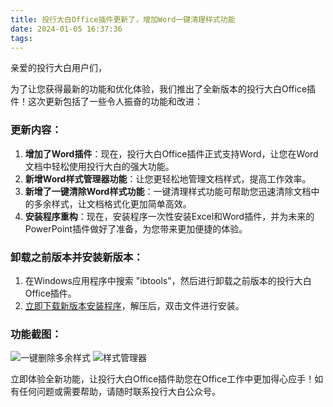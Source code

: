 ```yaml
---
title: 投行大白Office插件更新了，增加Word一键清理样式功能
date: 2024-01-05 16:37:36
tags:
---
```


亲爱的投行大白用户们，

为了让您获得最新的功能和优化体验，我们推出了全新版本的投行大白Office插件！这次更新包括了一些令人振奋的功能和改进：

### 更新内容：
1. **增加了Word插件**：现在，投行大白Office插件正式支持Word，让您在Word文档中轻松使用投行大白的强大功能。
2. **新增Word样式管理器功能**：让您更轻松地管理文档样式，提高工作效率。
3. **新增了一键清除Word样式功能**：一键清理样式功能可帮助您迅速清除文档中的多余样式，让文档格式化更加简单高效。
4. **安装程序重构**：现在，安装程序一次性安装Excel和Word插件，并为未来的PowerPoint插件做好了准备，为您带来更加便捷的体验。

### 卸载之前版本并安装新版本：
1. 在Windows应用程序中搜索 "ibtools"，然后进行卸载之前版本的投行大白Office插件。
2. [立即下载新版本安装程序](https://files.ibtools.jellycloud.vip/office/IBTools_Office_Setup_V1.0.2.zip)，解压后，双击文件进行安装。

### 功能截图：
![一键删除多余样式](https://files.ibtools.jellycloud.vip/blogimages/onekeydelete.png)
![样式管理器](https://files.ibtools.jellycloud.vip/blogimages/stylemanager.png)

立即体验全新功能，让投行大白Office插件助您在Office工作中更加得心应手！如有任何问题或需要帮助，请随时联系投行大白公众号。
